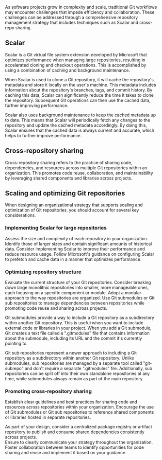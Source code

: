 As software projects grow in complexity and scale, traditional Git workflows may encounter challenges that impede efficiency and collaboration. These challenges can be addressed through a comprehensive repository management strategy that includes techniques such as Scalar and cross-repo sharing.

## Scalar

Scalar is a Git virtual file system extension developed by Microsoft that optimizes performance when managing large repositories, resulting in accelerated cloning and checkout operations. This is accomplished by using a combination of caching and background maintenance.

When Scalar is used to clone a Git repository, it will cache the repository's metadata and store it locally on the user's machine. This metadata includes information about the repository's branches, tags, and commit history. By caching this data, Scalar can significantly reduce the time it takes to clone the repository. Subsequent Git operations can then use the cached data, further improving performance.

Scalar also uses background maintenance to keep the cached metadata up to date. This means that Scalar will periodically fetch any changes to the repository and update the cached metadata accordingly. By doing this, Scalar ensures that the cached data is always current and accurate, which helps to further improve performance.

## Cross-repository sharing

Cross-repository sharing refers to the practice of sharing code, dependencies, and resources across multiple Git repositories within an organization. This promotes code reuse, collaboration, and maintainability by leveraging shared components and libraries across projects.

## Scaling and optimizing Git repositories

When designing an organizational strategy that supports scaling and optimization of Git repositories, you should account for several key considerations.

### Implementing Scalar for large repositories

Assess the size and complexity of each repository in your organization. Identify those of larger sizes and contain significant amounts of historical data. Consider implementing Scalar to improve their performance and reduce resource usage. Follow Microsoft's guidance on configuring Scalar to prefetch and cache data in a manner that optimizes performance.

### Optimizing repository structure

Evaluate the current structure of your Git repositories. Consider breaking down large monolithic repositories into smaller, more manageable ones, each focusing on a specific component or module. Adopt a modular approach to the way repositories are organized. Use Git submodules or Git sub repositories to manage dependencies between repositories while promoting code reuse and sharing across projects.

Git submodules provide a way to include a Git repository as a subdirectory within another Git repository. This is useful when you want to include external code or libraries in your project. When you add a Git submodule, Git creates a text file called a ".gitmodules" file that contains information about the submodule, including its URL and the commit it's currently pointing to.

Git sub repositories represent a newer approach to including a Git repository as a subdirectory within another Git repository. Unlike submodules, sub repositories are managed by a separate tool called "git-subrepo" and don't require a separate ".gitmodules" file. Additionally, sub repositories can be split off into their own standalone repositories at any time, while submodules always remain as part of the main repository.

### Promoting cross-repository sharing

Establish clear guidelines and best practices for sharing code and resources across repositories within your organization. Encourage the use of Git submodules or Git sub repositories to reference shared components or libraries hosted in separate repositories.

As part of your design, consider a centralized package registry or artifact repository to publish and consume shared dependencies consistently across projects.<br>Ensure to clearly communicate your strategy throughout the organization. Foster collaboration between teams to identify opportunities for code sharing and reuse and implement it based on your guidance.
